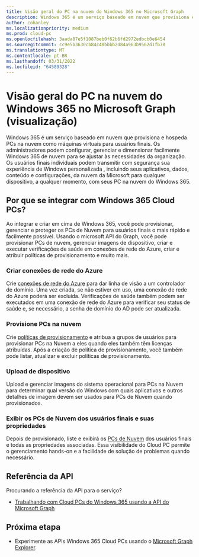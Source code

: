 ```yaml
---
title: Visão geral do PC na nuvem do Windows 365 no Microsoft Graph
description: Windows 365 é um serviço baseado em nuvem que provisiona e hospeda PCs na nuvem como máquinas virtuais para usuários finais.
author: cohanley
ms.localizationpriority: medium
ms.prod: cloud-pc
ms.openlocfilehash: 3aada87e5f1087beb0f62b6fd2972edbcb0e6454
ms.sourcegitcommit: cc9e5b3630cb84c48bbbb2d84a963b9562d1fb78
ms.translationtype: MT
ms.contentlocale: pt-BR
ms.lasthandoff: 03/31/2022
ms.locfileid: "64589328"
---
```

# <a name="overview-for-windows-365-cloud-pc-on-microsoft-graph-preview"></a>Visão geral do PC na nuvem do Windows 365 no Microsoft Graph (visualização)

Windows 365 é um serviço baseado em nuvem que provisiona e hospeda PCs na nuvem como máquinas virtuais para usuários finais. Os administradores podem configurar, gerenciar e dimensionar facilmente Windows 365 de nuvem para se ajustar às necessidades da organização. Os usuários finais individuais podem transmitir com segurança sua experiência de Windows personalizada , incluindo seus aplicativos, dados, conteúdo e configurações, da nuvem da Microsoft para qualquer dispositivo, a qualquer momento, com seus PC na nuvem do Windows 365.

## <a name="why-integrate-with-windows-365-cloud-pcs"></a>Por que se integrar com Windows 365 Cloud PCs? 

Ao integrar e criar em cima de Windows 365, você pode provisionar, gerenciar e proteger os PCs de Nuvem para usuários finais o mais rápido e facilmente possível. Usando o microsoft API do Graph, você pode provisionar PCs de nuvem, gerenciar imagens de dispositivo, criar e executar verificações de saúde em conexões de rede do Azure, criar e atribuir políticas de provisionamento e muito mais.  

### <a name="create-azure-network-connections"></a>Criar conexões de rede do Azure

Crie [conexões de rede do Azure](/graph/api/resources/cloudpconpremisesconnection?view=graph-rest-beta&preserve-view=true) para dar linha de visão a um controlador de domínio. Uma vez criada, se não estiver em uso, uma conexão de rede do Azure poderá ser excluída. Verificações de saúde também podem ser executados em uma conexão de rede do Azure para verificar seu status de saúde e, se necessário, a senha de domínio do AD pode ser atualizada. 

### <a name="provision-cloud-pcs"></a>Provisione PCs na nuvem

Crie [políticas de provisionamento](/graph/api/resources/cloudpcprovisioningpolicy?view=graph-rest-beta&preserve-view=true) e atribua a grupos de usuários para provisionar PCs na Nuvem a eles quando eles também têm licenças atribuídas. Após a criação de política de provisionamento, você também pode listar, atualizar e excluir políticas de provisionamento. 

### <a name="upload-device-images"></a>Upload de dispositivo

Upload e gerenciar imagens do sistema operacional [](/graph/api/resources/cloudpcdeviceimage?view=graph-rest-beta&preserve-view=true) para PCs na Nuvem para determinar qual versão do Windows com quais aplicativos e outros detalhes de imagem devem ser usados para PCs de Nuvem quando provisionados.  

### <a name="view-end-users-cloud-pcs-and-their-properties"></a>Exibir os PCs de Nuvem dos usuários finais e suas propriedades

Depois de provisionado, liste e exibirá os [PCs de Nuvem](/graph/api/resources/cloudpc?view=graph-rest-beta&preserve-view=true) dos usuários finais e todas as propriedades associadas. Essa visibilidade do Cloud PC permite o gerenciamento hands-on e a facilidade de solução de problemas quando necessário. 

## <a name="api-reference"></a>Referência da API

Procurando a referência da API para o serviço?
- [Trabalhando com Cloud PCs do Windows 365 usando a API do Microsoft Graph](/graph/api/resources/cloudpc-api-overview?view=graph-rest-beta&preserve-view=true)

## <a name="next-step"></a>Próxima etapa

- Experimente as APIs Windows 365 Cloud PCs usando o [Microsoft Graph Explorer](https://developer.microsoft.com/graph/graph-explorer).
